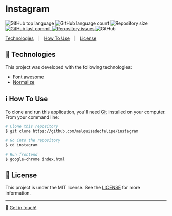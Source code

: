 <h1>Instagram</h1>

<p>
  <img alt="GitHub top language" src="https://img.shields.io/github/languages/top/melquisedecfelipe/instagram.svg">

  <img alt="GitHub language count" src="https://img.shields.io/github/languages/count/melquisedecfelipe/instagram.svg">

  <img alt="Repository size" src="https://img.shields.io/github/repo-size/melquisedecfelipe/instagram.svg">

  <a href="https://github.com/melquisedecfelipe/instagram/commits/master">
    <img alt="GitHub last commit" src="https://img.shields.io/github/last-commit/melquisedecfelipe/instagram.svg">
  </a>

  <a href="https://github.com/melquisedecfelipe/instagram/issues">
    <img alt="Repository issues" src="https://img.shields.io/github/issues/melquisedecfelipe/instagram.svg">
  </a>

  <img alt="GitHub" src="https://img.shields.io/github/license/melquisedecfelipe/instagram.svg">
</p>

<p>
  <a href="#rocket-technologies">Technologies</a>&nbsp;&nbsp;&nbsp;|&nbsp;&nbsp;&nbsp;
  <a href="#information_source-how-to-use">How To Use</a>&nbsp;&nbsp;&nbsp;|&nbsp;&nbsp;&nbsp;
  <a href="#memo-license">License</a>
</p>

## :rocket: Technologies

This project was developed with the following technologies:

- [Font awesome](https://fontawesome.com/)
- [Normalize](https://necolas.github.io/normalize.css/)

## :information_source: How To Use

To clone and run this application, you'll need [Git](https://git-scm.com) installed on your computer. From your command line:

```bash
# Clone this repository
$ git clone https://github.com/melquisedecfelipe/instagram

# Go into the repository
$ cd instagram

# Run frontend
$ google-chrome index.html
```

## :memo: License

This project is under the MIT license. See the [LICENSE](https://github.com/melquisedecfelipe/instagram/blob/master/LICENSE) for more information.

---

:wave: [Get in touch!](https://www.linkedin.com/in/melquisedecfelipe/)
